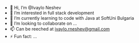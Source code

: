 - 👋 Hi, I’m @Ivaylo Neshev
- 👀 I’m interested in full stack development
- 🌱 I’m currently learning to code with Java at SoftUni Bulgaria
- 💞️ I’m looking to collaborate on ...
- 📫 Can be reeched at ivaylo.rneshev@gmail.com
- ⚡ Fun fact: ...


